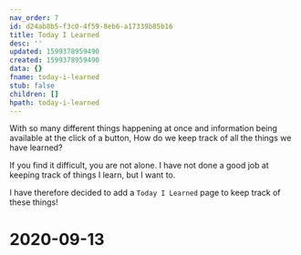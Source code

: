 ```yaml
---
nav_order: 7
id: d24ab8b5-f3c0-4f59-8eb6-a17339b85b16
title: Today I Learned
desc: ''
updated: 1599378959490
created: 1599378959490
data: {}
fname: today-i-learned
stub: false
children: []
hpath: today-i-learned
---
```

With so many different things happening at once and information being available at the click of a button, How do we keep track of all the things we have learned?

If you find it difficult, you are not alone. I have not done a good job at keeping track of things I learn, but I want to. 

I have therefore decided to add a `Today I Learned` page to keep track of these things!

# 2020-09-13
